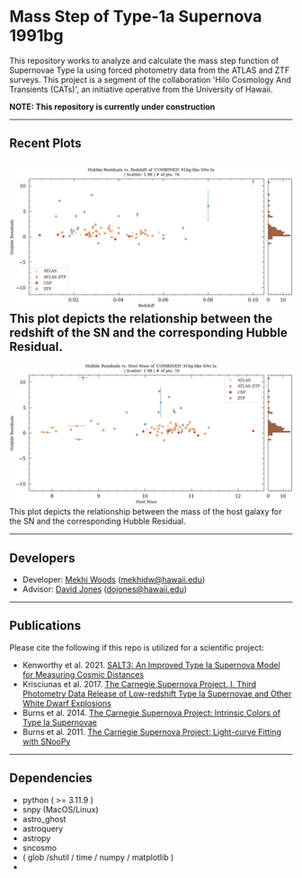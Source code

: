 # Mass Step of Type-1a Supernova 1991bg
This repository works to analyze and calculate the mass step function of Supernovae Type Ia using forced photometry data from the ATLAS and ZTF surveys. This project is a segment of the collaboration 'Hilo Cosmology And Transients (CATs)', an initiative operative from the University of Hawaii.  

__NOTE: This repository is currently under construction__

--------------------------
## Recent Plots

![ ](saved/H0vz_present.png)
This plot depicts the relationship between the redshift of the SN and the corresponding Hubble Residual.
--------------------------

![ ](saved/H0vM_present.png)
This plot depicts the relationship between the mass of the host galaxy for the SN and the corresponding Hubble Residual. 

--------------------------
## Developers
* Developer: [Mekhi Woods](tinyurl.com/astrokhi) (mekhidw@hawaii.edu)
* Advisor: [David Jones](https://github.com/djones1040) (dojones@hawaii.edu)

--------------------------
## Publications
Please cite the following if this repo is utilized for a scientific project:
* Kenworthy et al. 2021. [SALT3: An Improved Type Ia Supernova Model for Measuring Cosmic Distances](https://ui.adsabs.harvard.edu/abs/2021ApJ...923..265K/abstract)
* Krisciunas et al. 2017. [The Carnegie Supernova Project. I. Third Photometry Data Release of Low-redshift Type Ia Supernovae and Other White Dwarf Explosions](https://ui.adsabs.harvard.edu/abs/2017AJ....154..211K/abstract)
* Burns et al. 2014. [The Carnegie Supernova Project: Intrinsic Colors of Type Ia Supernovae](https://ui.adsabs.harvard.edu/abs/2014ApJ...789...32B/abstract)
* Burns et al. 2011. [The Carnegie Supernova Project: Light-curve Fitting with SNooPy](https://ui.adsabs.harvard.edu/abs/2011AJ....141...19B/abstract)

--------------------------
## Dependencies
* python ( >= 3.11.9 )
* snpy (MacOS/Linux)
* astro_ghost
* astroquery
* astropy
* sncosmo
* ( glob /shutil / time / numpy / matplotlib )
* 
